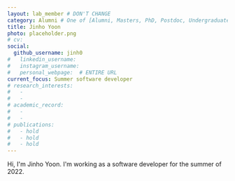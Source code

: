 ```yaml
---
layout: lab_member # DON'T CHANGE
category: Alumni # One of [Alumni, Masters, PhD, Postdoc, Undergraduate]
title: Jinho Yoon
photo: placeholder.png
# cv:
social:
  github_username: jinh0
#   linkedin_username:
#   instagram_username:
#   personal_webpage:  # ENTIRE URL
current_focus: Summer software developer
# research_interests:
#   -
#   -
# academic_record:
#   -
#   -
# publications:
#   - hold
#   - hold
#   - hold
---
```

Hi, I'm Jinho Yoon. I'm working as a software developer for the summer of 2022.
